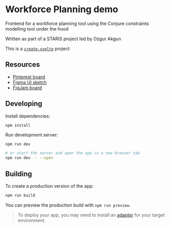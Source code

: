 # Workforce Planning demo

Frontend for a workforce planning tool using the Conjure constraints modelling tool under the hood

Written as part of a STARIS project led by Ozgur Akgun

This is a [`create-svelte`](https://github.com/sveltejs/kit/tree/main/packages/create-svelte) project

## Resources

- [Pinterest board](https://www.pinterest.co.uk/hotdogice0/staris-2024-ui/)
- [Figma UI sketch](https://www.figma.com/design/c3SfYBrnrgZhq4fKVJO8F0/UI?node-id=0-1&t=YXvwabq2OHLAqjg8-1)
- [FigJam board](https://www.figma.com/board/yIjbMS3WQcrM8b9vHYLCl3/Whiteboard?node-id=0-1&t=c8V2wENENyR81JPP-1)


## Developing

Install dependencies:

```
npm install
```
Run development server:

```bash
npm run dev

# or start the server and open the app in a new browser tab
npm run dev -- --open
```

## Building

To create a production version of the app:

```bash
npm run build
```

You can preview the production build with `npm run preview`.

> To deploy your app, you may need to install an [adapter](https://kit.svelte.dev/docs/adapters) for your target environment.
